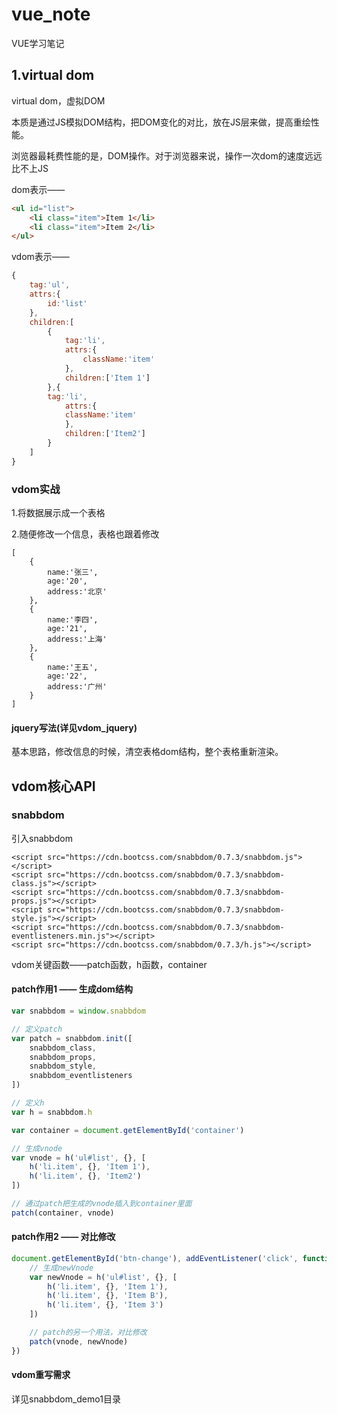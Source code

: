 # vue_note
VUE学习笔记

## 1.virtual dom

virtual dom，虚拟DOM

本质是通过JS模拟DOM结构，把DOM变化的对比，放在JS层来做，提高重绘性能。

浏览器最耗费性能的是，DOM操作。对于浏览器来说，操作一次dom的速度远远比不上JS

dom表示——

```html
<ul id="list">
    <li class="item">Item 1</li>
    <li class="item">Item 2</li>
</ul>
```

vdom表示——

```js
{
    tag:'ul',
    attrs:{
        id:'list'
    },
    children:[
        {
            tag:'li',
            attrs:{
                className:'item'
            },
            children:['Item 1']
        },{
        tag:'li',
            attrs:{
            className:'item'
            },
            children:['Item2']
        }
    ]
}

```

### vdom实战

1.将数据展示成一个表格

2.随便修改一个信息，表格也跟着修改

```
[
    {
        name:'张三',
        age:'20',
        address:'北京'
    },
    {
        name:'李四',
        age:'21',
        address:'上海'
    },
    {
        name:'王五',
        age:'22',
        address:'广州'
    }
]
```

#### jquery写法(详见vdom_jquery)

基本思路，修改信息的时候，清空表格dom结构，整个表格重新渲染。

## vdom核心API

### snabbdom

引入snabbdom

```
<script src="https://cdn.bootcss.com/snabbdom/0.7.3/snabbdom.js"></script>
<script src="https://cdn.bootcss.com/snabbdom/0.7.3/snabbdom-class.js"></script>
<script src="https://cdn.bootcss.com/snabbdom/0.7.3/snabbdom-props.js"></script>
<script src="https://cdn.bootcss.com/snabbdom/0.7.3/snabbdom-style.js"></script>
<script src="https://cdn.bootcss.com/snabbdom/0.7.3/snabbdom-eventlisteners.min.js"></script>
<script src="https://cdn.bootcss.com/snabbdom/0.7.3/h.js"></script>
```

vdom关键函数——patch函数，h函数，container

#### patch作用1 —— 生成dom结构

```js
var snabbdom = window.snabbdom

// 定义patch
var patch = snabbdom.init([
    snabbdom_class,
    snabbdom_props,
    snabbdom_style,
    snabbdom_eventlisteners
])

// 定义h
var h = snabbdom.h

var container = document.getElementById('container')

// 生成vnode
var vnode = h('ul#list', {}, [
    h('li.item', {}, 'Item 1'),
    h('li.item', {}, 'Item2')
])

// 通过patch把生成的vnode插入到container里面
patch(container, vnode)
```

#### patch作用2 —— 对比修改

```js
document.getElementById('btn-change'), addEventListener('click', function() {
    // 生成newVnode
    var newVnode = h('ul#list', {}, [
        h('li.item', {}, 'Item 1'),
        h('li.item', {}, 'Item B'),
        h('li.item', {}, 'Item 3')
    ])

    // patch的另一个用法，对比修改
    patch(vnode, newVnode)
})
```

#### vdom重写需求

详见snabbdom_demo1目录

